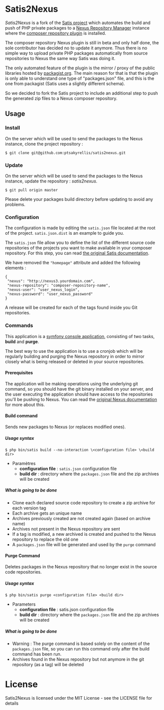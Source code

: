 # Satis2Nexus

*Satis2Nexus* is a fork of the [Satis project](https://github.com/composer/satis) which automates the build and push of PHP private packages to a [Nexus Repository Manager](https://sonatype.com/nexus-repository-oss) instance where the [composer repository plugin](https://github.com/sonatype-nexus-community/nexus-repository-composer) is installed. 

The composer repository Nexus plugin is still in beta and only half done, the sole contributor has decided no to update it anymore.  Thus there is no simple way to upload private PHP packages automatically from source repositories to Nexus the same way Satis was doing it. 

The only automated feature of the plugin is the mirror / proxy of the public libraries hosted by [packagist.org](https://packagist.org). The main reason for that is that the plugin is only able to understand one type of "packages.json" file, and this is the one from packagist (Satis uses a slightly different schema). 

So we decided to fork the Satis project to include an additional step to push the generated zip files to a Nexus composer repository. 

## Usage

### Install

On the server which will be used to send the packages to the Nexus instance, clone the project repository : 

```
$ git clone git@github.com:ptsakyrellis/satis2nexus.git
```

### Update

On the server which will be used to send the packages to the Nexus instance, update the repository : *satis2nexus*.

```
$ git pull origin master
```

Please delete your packages build directory before updating to avoid any problems. 

### Configuration

The configuration is made by editing the  `satis.json`  file located at the root of the project.  `satis.json.dist` is an example to guide you. 

The  `satis.json`  file allow you to define the list of the different source code repositories of the projects you want to make available in your composer repository. For this step, you can read [the original Satis documentation](https://getcomposer.org/doc/articles/handling-private-packages-with-satis.md#setup).

We have removed the `"homepage"` attribute and added the following elements :   

```
{
 "nexus": "http://nexus3.yourdomain.com",
 "nexus-repository": "composer-repository-name",
 "nexus-user": "user_nexus_login",
 "nexus-password": "user_nexus_password"
}
```

A release will be created for each of the tags found inside you Git repositories. 

### Commands

This application is a [symfony console application](https://symfony.com/doc/current/components/console.html), consisting of two tasks, **build** and **purge**. 

The best way to use the application is to use a cronjob which will be regularly building and purging the Nexus repository in order to mirror closely what is being released or deleted in your source repositories. 

#### Prerequisites

The application will be making operations using the underlying git command, so you should have the git binary installed on your server, and the user executing the application should have access to the repositories you'll be pushing to Nexus. You can read the [original Nexus documentation](https://getcomposer.org/doc/articles/handling-private-packages-with-satis.md#authentication) for more about this. 

#### Build command

Sends new packages to Nexus (or replaces modified ones).

##### Usage syntax

```
$ php bin/satis build --no-interaction \<configuration file> \<build dir>
```

- Paramètres
  - **configuration file** : `satis.json` configuration file
  - **build dir** : directory where the `packages.json` file and the zip archives will be created

##### What is going to be done

- Clone each declared source code repository to create a zip archive for each version tag
- Each archive gets an unique name
- Archives previously created are not created again (based on archive name)
- Archives not present in the Nexus repository are sent
- If a tag is modified, a new archived is created and pushed to the Nexus repository to replace the old one 
- A `packages.json` file will be generated and used by the `purge` command

#### Purge Command

Deletes packages in the Nexus repository that no longer exist in the source code repositories.

##### Usage syntax

```
$ php bin/satis purge <configuration file> <build dir>
```

- Parameters
  - **configuration file** : satis.json configuration file
  - **build dir** : directory where the `packages.json` file and the zip archives will be created

##### What is going to be done

- Warning : The purge command is based solely on the content of the `packages.json` file, so you can run this command only after the build command has been run.
- Archives found in the Nexus repository but not anymore in the git repository (as a tag) will be deleted

# License
Satis2Nexus is licensed under the MIT License - see the LICENSE file for details
